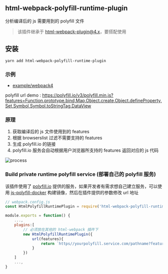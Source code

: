 ## html-webpack-polyfill-runtime-plugin

分析编译后的 js 需要用到的 polyfill 文件 

> 该插件继承于 [html-webpack-plugin@4.x](https://github.com/jantimon/html-webpack-plugin)，要搭配使用

## 安装

```
yarn add html-webpack-polyfill-runtime-plugin
```

### 示例

- [example/webpack4](https://github.com/SzHeJason/html-webpack-polyfill-runtime-plugin/tree/master/examples/webpack4)

polyfill url demo : https://polyfill.io/v3/polyfill.min.js?features=Function.prototype.bind,Map,Object.create,Object.defineProperty,Set,Symbol,Symbol.toStringTag,DataView

### 原理

1. 获取编译后的 js 文件使用到的 features
2. 根据 browserslist 过滤不需要支持的 features
3. 生成 polyfill.io 的链接
4. polyfill.io 服务会自动根据用户浏览器所支持的 features 返回对应的 js 代码

![process](https://user-images.githubusercontent.com/20609396/97774659-c807db80-1b94-11eb-8db6-cad3dc83295e.jpg)

### Build private runtime polyfill service (部署自己的 polyfill 服务)

该插件使用了 [polyfill.io](https://polyfill.io/v3/) 提供的服务，如果开发者有需求想自己建立服务，可以使用 [js-polyfill-docker](https://github.com/3YOURMIND/js-polyfill-docker) 构建镜像，然后在插件提供的参数修改 url 地址

```js
// webpack.config.js
const HtmlPolyfillRuntimePlugin = require('html-webpack-polyfill-runtime-plugin')

module.exports = function() {
	...,
	plugins:[
		// 必须放在其他的 html-webpack 插件下
		new HtmlPolyfillRuntimePlugin({
			url(features){
				return `https//yourpolyfill.service.com/pathname?features=${features.join(,)}`
			}
		})
	]
	...,
}
```
